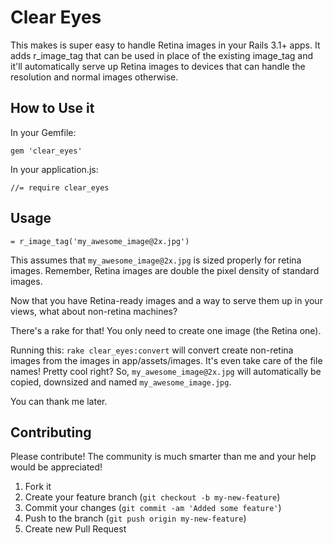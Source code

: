 # Clear Eyes

This makes is super easy to handle Retina images in your Rails 3.1+ apps. It adds r_image_tag that can be used in place of the existing image_tag and it'll automatically serve up Retina images to devices that can handle the resolution and normal images otherwise.

## How to Use it

In your Gemfile:

    gem 'clear_eyes'

In your application.js:

    //= require clear_eyes

## Usage
    = r_image_tag('my_awesome_image@2x.jpg')

This assumes that ```my_awesome_image@2x.jpg``` is sized properly for retina images. Remember, Retina images are double the pixel density of standard images.

Now that you have Retina-ready images and a way to serve them up in your views, what about non-retina machines?

There's a rake for that! You only need to create one image (the Retina one).

Running this: ```rake clear_eyes:convert``` will convert create non-retina images from the images in app/assets/images. It's even take care of the file names! Pretty cool right? So, ```my_awesome_image@2x.jpg``` will automatically be copied, downsized and named ```my_awesome_image.jpg```.

You can thank me later.

## Contributing

Please contribute! The community is much smarter than me and your help would be appreciated!

1. Fork it
2. Create your feature branch (`git checkout -b my-new-feature`)
3. Commit your changes (`git commit -am 'Added some feature'`)
4. Push to the branch (`git push origin my-new-feature`)
5. Create new Pull Request
